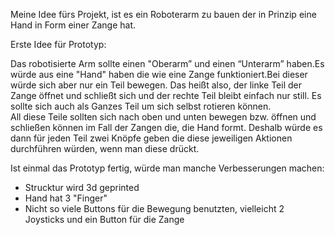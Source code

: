 Meine Idee fürs Projekt, ist es ein Roboterarm zu bauen der in Prinzip eine Hand in Form einer Zange hat. 

Erste Idee für Prototyp:

Das robotisierte Arm sollte einen "Oberarm” und einen “Unterarm” haben.Es würde aus eine "Hand" haben die wie eine Zange funktioniert.Bei dieser würde sich aber nur ein Teil bewegen. Das heißt also, der linke Teil der Zange öffnet und schließt sich und der rechte Teil bleibt einfach nur still. Es sollte sich auch als Ganzes Teil um sich selbst rotieren können.  
All diese Teile sollten sich nach oben und unten bewegen bzw. öffnen und schließen können im Fall der Zangen die, die Hand formt. Deshalb würde es dann für jeden Teil zwei Knöpfe geben die diese jeweiligen Aktionen durchführen würden, wenn man diese drückt.

Ist einmal das Prototyp fertig, würde man manche Verbesserungen machen:

- Strucktur wird 3d geprinted
- Hand hat 3 "Finger"
- Nicht so viele Buttons für die Bewegung benutzten, vielleicht 2 Joysticks und ein Button für die Zange
